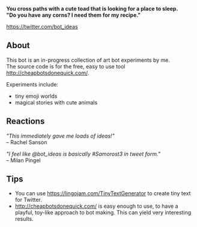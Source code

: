 **You cross paths with a cute toad that is looking for a place to sleep.  
"Do you have any corns? I need them for my recipe."**

https://twitter.com/bot_ideas 

## About
This bot is an in-progress collection of art bot experiments by me.  
The source code is for the free, easy to use tool http://cheapbotsdonequick.com/.

Experiments include:
- tiny emoji worlds
- magical stories with cute animals

## Reactions
*"This immediately gave me loads of ideas!"*  
– Rachel Sanson
  
*"I feel like @bot_ideas is basically #Samorost3 in tweet form."*  
– Milan Pingel

## Tips
- You can use https://lingojam.com/TinyTextGenerator to create tiny text for Twitter.
- http://cheapbotsdonequick.com/ is easy enough to use, to have a playful, toy-like approach to bot making. This can yield very interesting results.
